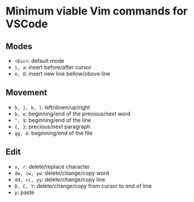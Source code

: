 # Minimum viable Vim commands for VSCode

## Modes

- `<Esc>`: default mode
- `i, a`: insert before/after cursor
- `o, O`: insert new line bellow/obove line

## Movement

- `h, j, k, l`: left/down/up/right
- `b, e`: beginning/end of the previous/next word
- `^, $`: beginning/end of the line
- `{, }`: precious/next paragraph
- `gg, G`: beginning/end of the file

## Edit

- `x, r`: delete/replace character
- `dw, cw, yw`: delete/change/copy word
- `dd, cc, yy`: delete/change/copy line
- `D, C, Y`: delete/change/copy from cursor to end of line
- `p`: paste
